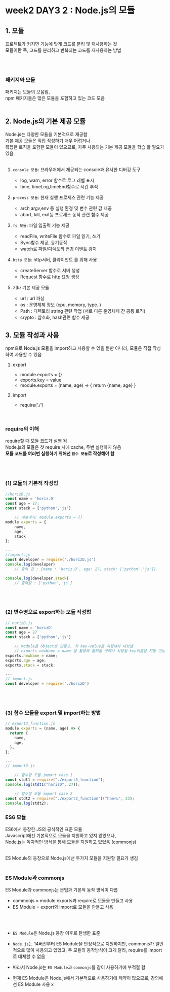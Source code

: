 # week2 DAY3 2 : Node.js의 모듈

## 1. 모듈
프로젝트가 커지면 기능에 맞게 코드를 분리 및 재사용하는 것<br>
모듈이란 즉, 코드를 분리하고 반복되는 코드를 재사용하는 방법

<br><br>

### 패키지와 모듈
패키지는 모듈의 모음임,<br>
npm 패키지들은 많은 모듈을 포함하고 있는 코드 모음<br>
<br>

## 2. Node.js의 기본 제공 모듈
Node.js는 다양한 모듈을 기본적으로 제공함<br>
기본 제공 모듈은 직접 작성하기 매우 어렵거나<br>
복잡한 로직을 포함한 모듈이 있으므로, 자주 사용되는 기본 제공 모듈을 학습 할 필요가 있음 <br><br>



1. `console 모듈`: 브라우저에서 제공되는 console과 유사한 디버깅 도구
   - log, warn, error 함수로 로그 레벨 표시
   - time, timeLog,timeEnd함수로 시간 추적

2. `process 모듈`: 현재 실행 프로세스 관련 기능 제공
   - arch,argv,env 등 실행 환경 및 변수 관련 값 제공
   - abort, kill, exit등 프로세스 동작 관련 함수 제공

3. `fs 모듈`: 파일 입출력 기능 제공
   - readFile, writeFile 함수로 파일 읽기, 쓰기
   - Sync함수 제공, 동기동작 
   - watch로 파일/디렉토리 변경 이벤트 감지

4. `http 모듈`: http서버, 클라이언트 를 위해 사용
   - createServer 함수로 서버 생성
   - Request 함수로 http 요청 생성

5. 기타 기본 제공 모듈
   - url : url 파싱
   - os : 운영체제 정보 (cpu, memory, type..)
   - Path : 디렉토리 string 관련 작업 (서로 다른 운영체제 간 공통 로직)
   - crypto : 암호화, hash관련 함수 제공

## 3. 모듈 작성과 사용
npm으로 Node.js 모듈을 import하고 사용할 수 있을 뿐만 아니라, 모듈은 직접 작성하여 사용할 수 있음

1. export
   - module.exports = {}
   - exports.key = value
   - module.exports = (name, age) => { return {name, age} }

2. import
   - require('./')<br>

<br>

### require의 이해
require할 때 모듈 코드가 실행 됨<br>
Node.js의 모듈은 첫 require 시에 cache, 두번 실행하지 않음<br>
**모듈 코드를 여러번 실행하기 위해선 `함수 모듈`로 작성해야 함**

<br><br>

### (1) 모듈의 기본적 작성법
```js
//horizD.js
const name = 'horiz.D'
const age = 27;
const stack = ['python','js']

    // 내보내기: module.exports = {}
module.exports = {
    name,
    age,
    stack
};

---
//import.js
const developer = require('./horizD.js')
console.log(developer)
    // 출력 값 : {name : 'horiz.D', age: 27, stack: ['python','js']}

console.log(developer.stack)
    // 출력값 : ['python','js']
```

<br><br>

### (2) 변수명으로 export하는 모듈 작성법
```js
// horizD.js
const name = 'horizD'
const age = 27
const stack = ['python','js']

    // module을 object로 만들고, 각 key-value를 지정해서 내보냄
    // exports.newName = name 을 활용해 불러올 곳에서 사용될 key이름을 지정 가능
exports.newName = name;
exports.age = age;
exports.stack = stack;

---
// import.js
const developer = require('./horizD')
```
<br><br>

### (3) 함수 모듈을 export 및 import하는 방법
```js
// export3_function.js
module.exports = (name, age) => {
  return {
    name,
    age,
  };
};

---
// import3.js

    // 함수형 모듈 import case 1
const stdt1 = require("./export3_function");
console.log(stdt1("horizD", 27));

    // 함수형 모듈 import case 2
const stdt2 = require("./export3_function")("haeru", 23);
console.log(stdt2);

```

### ES6 모듈
ES6에서 등장한 JS의 공식적인 표준 모듈
<br>
Javascript에선 기본적으로 모듈을 지원하고 있지 않았으나,<br>
Node.js는 독자적인 방식을 통해 모듈을 지원하고 있었음 (commonjs)<br><br>

ES Module의 등장으로 Node.js에선 두가지 모듈을 지원할 필요가 생김<br><br>

### ES Module과 commonjs
ES Module과 commonjs는 문법과 기본적 동작 방식이 다름
- commonjs = module.exports과 require로 모듈을 만들고 사용
- ES Module = export와 import로 모듈을 만들고 사용

<br><br>

- `ES Module`은 Node.js 등장 이후로 탄생한 표준
- `Node.js`는 14버전부터 ES Module을 안정적으로 지원하지만, commonjs가 일반적으로 많이 사용되고 있었고, 두 모듈의 동작방식이 크게 달라, require를 import로 대체할 수 없음

- 따라서 Node.js는 `ES Module`과 `commonjs`를 같이 사용하기에 부적절 함

- 현재 ES Module은 Node.js에서 기본적으로 사용하기에 제약이 많으므로, 강의에선 ES Module 사용 x